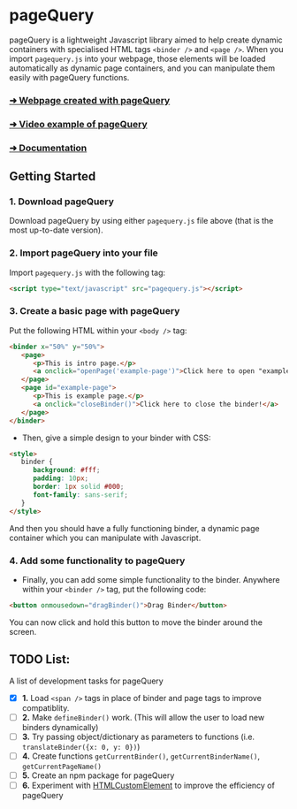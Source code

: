 # pageQuery
pageQuery is a lightweight Javascript library aimed to help create dynamic containers with specialised HTML tags `<binder />` and `<page />`. When you import `pagequery.js` into your webpage, those elements will be loaded automatically as dynamic page containers, and you can manipulate them easily with pageQuery functions.

### [➜ Webpage created with pageQuery](https://jagorak.github.io/pagequery)
### [➜ Video example of pageQuery](https://www.youtube.com/watch?v=WKCQJrdRDPM)
### [➜ Documentation](https://github.com/Jagorak/pageQuery/blob/main/documentation.md)

## Getting Started

### 1. Download pageQuery
Download pageQuery by using either `pagequery.js` file above (that is the most up-to-date version).

### 2. Import pageQuery into your file
Import `pagequery.js` with the following tag:
```HTML
<script type="text/javascript" src="pagequery.js"></script>
```

### 3. Create a basic page with pageQuery
Put the following HTML within your `<body />` tag:
```HTML
<binder x="50%" y="50%">
   <page>
      <p>This is intro page.</p>
      <a onclick="openPage('example-page')">Click here to open "example-page!"</a>
   </page>
   <page id="example-page">
      <p>This is example page.</p>
      <a onclick="closeBinder()">Click here to close the binder!</a>
   </page>
</binder>
```
- Then, give a simple design to your binder with CSS:
```HTML
<style>
   binder {
      background: #fff;
      padding: 10px;
      border: 1px solid #000;
      font-family: sans-serif;
   }
</style>
```
And then you should have a fully functioning binder, a dynamic page container which you can manipulate with Javascript.

### 4. Add some functionality to pageQuery
- Finally, you can add some simple functionality to the binder. Anywhere within your `<binder />` tag, put the following code:
```HTML
<button onmousedown="dragBinder()">Drag Binder</button>
```
You can now click and hold this button to move the binder around the screen.

## TODO List:
A list of development tasks for pageQuery

- [x] __1.__ Load `<span />` tags in place of binder and page tags to improve compatiblity.
- [ ] __2.__ Make `defineBinder()` work. (This will allow the user to load new binders dynamically)
- [ ] __3.__ Try passing object/dictionary as parameters to functions (i.e. `translateBinder({x: 0, y: 0})`)
- [ ] __4.__ Create functions `getCurrentBinder()`, `getCurrentBinderName()`, `getCurrentPageName()`
- [ ] __5.__ Create an npm package for pageQuery
- [ ] __6.__ Experiment with [HTMLCustomElement](https://developer.mozilla.org/en-US/docs/Web/API/Web_components/Using_custom_elements) to improve the efficiency of pageQuery
